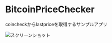 # BitcoinPriceChecker
coincheckからlastpriceを取得するサンプルアプリ

![スクリーンショット](https://i.imgur.com/L4s2ewT.png)
